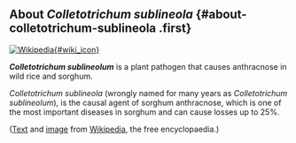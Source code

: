 About *Colletotrichum sublineola* {#about-colletotrichum-sublineola .first}
---------------------------------

[![Wikipedia](/img/wikipedia_logo_v2_en.png){#wiki_icon}](https://en.wikipedia.org/wiki/Colletotrichum_sublineolum)

***Colletotrichum sublineolum*** is a plant pathogen that causes
anthracnose in wild rice and sorghum.

*Colletotrichum sublineola* (wrongly named for many years as
*Colletotrichum sublineolum*), is the causal agent of sorghum
anthracnose, which is one of the most important diseases in sorghum and
can cause losses up to 25%.

([Text](https://en.wikipedia.org/wiki/Colletotrichum_sublineolum) and
[image](https://commons.wikimedia.org/wiki/File:Acervuli_of_Colletotrichum_sublineolum_on_Sweet_sorghum.jpg)
from [Wikipedia](http://en.wikipedia.org/), the free encyclopaedia.)
